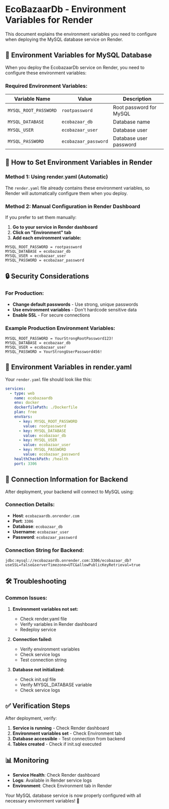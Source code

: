 # EcoBazaarDb - Environment Variables for Render

This document explains the environment variables you need to configure when deploying the MySQL database service on Render.

## 🔧 Environment Variables for MySQL Database

When you deploy the EcobazaarDb service on Render, you need to configure these environment variables:

### Required Environment Variables:

| Variable Name | Value | Description |
|---------------|-------|-------------|
| `MYSQL_ROOT_PASSWORD` | `rootpassword` | Root password for MySQL |
| `MYSQL_DATABASE` | `ecobazaar_db` | Database name |
| `MYSQL_USER` | `ecobazaar_user` | Database user |
| `MYSQL_PASSWORD` | `ecobazaar_password` | Database user password |

## 🚀 How to Set Environment Variables in Render

### Method 1: Using render.yaml (Automatic)
The `render.yaml` file already contains these environment variables, so Render will automatically configure them when you deploy.

### Method 2: Manual Configuration in Render Dashboard
If you prefer to set them manually:

1. **Go to your service in Render dashboard**
2. **Click on "Environment" tab**
3. **Add each environment variable:**

```
MYSQL_ROOT_PASSWORD = rootpassword
MYSQL_DATABASE = ecobazaar_db
MYSQL_USER = ecobazaar_user
MYSQL_PASSWORD = ecobazaar_password
```

## 🔒 Security Considerations

### For Production:
- **Change default passwords** - Use strong, unique passwords
- **Use environment variables** - Don't hardcode sensitive data
- **Enable SSL** - For secure connections

### Example Production Environment Variables:
```
MYSQL_ROOT_PASSWORD = YourStrongRootPassword123!
MYSQL_DATABASE = ecobazaar_db
MYSQL_USER = ecobazaar_user
MYSQL_PASSWORD = YourStrongUserPassword456!
```

## 📝 Environment Variables in render.yaml

Your `render.yaml` file should look like this:

```yaml
services:
  - type: web
    name: ecobazaardb
    env: docker
    dockerfilePath: ./Dockerfile
    plan: free
    envVars:
      - key: MYSQL_ROOT_PASSWORD
        value: rootpassword
      - key: MYSQL_DATABASE
        value: ecobazaar_db
      - key: MYSQL_USER
        value: ecobazaar_user
      - key: MYSQL_PASSWORD
        value: ecobazaar_password
    healthCheckPath: /health
    port: 3306
```

## 🔄 Connection Information for Backend

After deployment, your backend will connect to MySQL using:

### Connection Details:
- **Host**: `ecobazaardb.onrender.com`
- **Port**: `3306`
- **Database**: `ecobazaar_db`
- **Username**: `ecobazaar_user`
- **Password**: `ecobazaar_password`

### Connection String for Backend:
```
jdbc:mysql://ecobazaardb.onrender.com:3306/ecobazaar_db?useSSL=false&serverTimezone=UTC&allowPublicKeyRetrieval=true
```

## 🛠️ Troubleshooting

### Common Issues:

1. **Environment variables not set:**
   - Check render.yaml file
   - Verify variables in Render dashboard
   - Redeploy service

2. **Connection failed:**
   - Verify environment variables
   - Check service logs
   - Test connection string

3. **Database not initialized:**
   - Check init.sql file
   - Verify MYSQL_DATABASE variable
   - Check service logs

## ✅ Verification Steps

After deployment, verify:

1. **Service is running** - Check Render dashboard
2. **Environment variables set** - Check Environment tab
3. **Database accessible** - Test connection from backend
4. **Tables created** - Check if init.sql executed

## 📊 Monitoring

- **Service Health**: Check Render dashboard
- **Logs**: Available in Render service logs
- **Environment**: Check Environment tab in Render

Your MySQL database service is now properly configured with all necessary environment variables! 🎉
